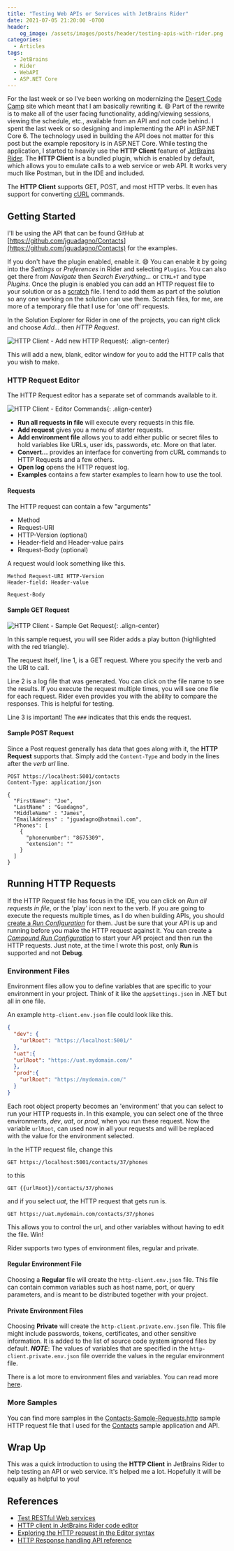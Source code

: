 ```yaml
---
title: "Testing Web APIs or Services with JetBrains Rider"
date: 2021-07-05 21:20:00 -0700
header:
    og_image: /assets/images/posts/header/testing-apis-with-rider.png
categories:
  - Articles
tags:
  - JetBrains
  - Rider
  - WebAPI
  - ASP.NET Core
---
```

For the last week or so I've been working on modernizing the [Desert Code Camp](https://www.desertcodecamp.com) site which meant that I am basically rewriting it. :smile:  Part of the rewrite is to make all of the user facing functionality, adding/viewing sessions, viewing the schedule, etc., available from an API and not code behind.  I spent the last week or so designing and implementing the API in ASP.NET Core 6.  The technology used in building the API does not matter for this post but the example repository is in ASP.NET Core. While testing the application, I started to heavily use the **HTTP Client** feature of [JetBrains Rider](https://www.jetbrains.com/rider/).  The **HTTP Client** is a bundled plugin, which is enabled by default, which allows you to emulate calls to a web service or web API.  It works very much like Postman, but in the IDE and included.

The **HTTP Client** supports GET, POST, and most HTTP verbs. It even has support for converting [cURL](https://www.jetbrains.com/help/rider/Http_client_in__product__code_editor.html#converting-curl-requests) commands.

## Getting Started

I'll be using the API that can be found GitHub at [https://github.com/jguadagno/Contacts](https://github.com/jguadagno/Contacts) for the examples.

If you don't have the plugin enabled, enable it. :smile: You can enable it by going into the *Settings* or *Preferences* in Rider and selecting `Plugins`.  You can also get there from *Navigate* then *Search Everything...* or `CTRL+T` and type *Plugins*. Once the plugin is enabled you can add an HTTP request file to your solution or as a [scratch](https://www.jetbrains.com/help/rider/Scratches.html) file.  I tend to add them as part of the solution so any one working on the solution can use them.  Scratch files, for me, are more of a temporary file that I use for 'one off' requests.

In the Solution Explorer for Rider in one of the projects, you can right click and choose *Add...* then *HTTP Request*.

![HTTP Client - Add new HTTP Request](/assets/images/posts/http-client-rider-add-new-http-request.png){: .align-center}

This will add a new, blank, editor window for you to add the HTTP calls that you wish to make.

### HTTP Request Editor

The HTTP Request editor has a separate set of commands available to it.

![HTTP Client - Editor Commands](/assets/images/posts/http-client-rider-http-request-editor.png){: .align-center}

- **Run all requests in file** will execute every requests in this file.
- **Add request** gives you a menu of starter requests.
- **Add environment file** allows you to add either public or secret files to hold variables like URLs, user ids, passwords, etc. More on that later.
- **Convert...** provides an interface for converting from cURL commands to HTTP Requests and a few others.
- **Open log** opens the HTTP request log.
- **Examples** contains a few starter examples to learn how to use the tool.

#### Requests

The HTTP request can contain a few "arguments"

- Method
- Request-URI
- HTTP-Version (optional)
- Header-field and Header-value pairs
- Request-Body (optional)

A request would look something like this.

```console
Method Request-URI HTTP-Version
Header-field: Header-value

Request-Body
```

#### Sample GET Request

![HTTP Client - Sample Get Request](/assets/images/posts/http-client-rider-sample-get.png){: .align-center}

In this sample request, you will see Rider adds a play button (highlighted with the red triangle).  

The request itself, line 1, is a GET request. Where you specify the verb and the URI to call.

Line 2 is a log file that was generated.  You can click on the file name to see the results. If you execute the request multiple times, you will see one file for each request.  Rider even provides you with the ability to compare the responses.  This is helpful for testing.

Line 3 is important! The `###` indicates that this ends the request.

#### Sample POST Request

Since a Post request generally has data that goes along with it, the **HTTP Request** supports that.  Simply add the `Content-Type` and body in the lines after the *verb* *url* line.

```console
POST https://localhost:5001/contacts
Content-Type: application/json

{
  "FirstName": "Joe",
  "LastName" : "Guadagno",
  "MiddleName" : "James",
  "EmailAddress" : "jguadagno@hotmail.com",
  "Phones": [
    {
      "phonenumber": "8675309",
      "extension": ""
    }
  ]
}
```

## Running HTTP Requests

If the HTTP Request file has focus in the IDE, you can click on *Run all requests in file*, or the 'play' icon next to the verb.  If you are going to execute the requests multiple times, as I do when building APIs, you should [create a *Run Configuration*](https://www.jetbrains.com/help/rider/Http_client_in__product__code_editor.html#http-request-run-debug-configurations) for them.  Just be sure that your API is up and running before you make the HTTP request against it.  You can create a *[Compound Run Configuration](https://www.jetbrains.com/help/rider/Run_Debug_Configuration.html#create-compound-config)* to start your API project and then run the HTTP requests.  Just note, at the time I wrote this post, only **Run** is supported and not **Debug**.

### Environment Files

Environment files allow you to define variables that are specific to your environment in your project.  Think of it like the `appSettings.json` in .NET but all in one file.

An example `http-client.env.json` file could look like this.

```json
{
  "dev": {
    "urlRoot": "https://localhost:5001/"
  },
  "uat":{
  "urlRoot": "https://uat.mydomain.com/"
  },
  "prod":{
    "urlRoot": "https://mydomain.com/"
  }
}
```

Each root object property becomes an 'environment' that you can select to run your HTTP requests in. In this example, you can select one of the three environments, *dev*, *uat*, or *prod*, when you run these request.  Now the variable `urlRoot`, can used now in all your requests and will be replaced with the value for the environment selected.

In the HTTP request file, change this

```console
GET https://localhost:5001/contacts/37/phones
```

to this

```console
GET {{urlRoot}}/contacts/37/phones
```

and if you select *uat*, the HTTP request that gets run is.

```console
GET https://uat.mydomain.com/contacts/37/phones
```

This allows you to control the url, and other variables without having to edit the file. Win!

Rider supports two types of environment files, regular and private.

#### Regular Environment File

Choosing a **Regular** file will create the `http-client.env.json` file. This file can contain common variables such as host name, port, or query parameters, and is meant to be distributed together with your project.

#### Private Environment Files

Choosing **Private** will create the `http-client.private.env.json` file. This file might include passwords, tokens, certificates, and other sensitive information. It is added to the list of source code system ignored files by default. ***NOTE***: The values of variables that are specified in the `http-client.private.env.json` file override the values in the regular environment file.

There is a lot more to environment files and variables.  You can read more [here](https://www.jetbrains.com/help/rider/Exploring_HTTP_Syntax.html#using_request_vars).

### More Samples

You can find more samples in the [Contacts-Sample-Requests.http](https://github.com/jguadagno/Contacts/blob/main/src/Contacts-Sample-Requests.http) sample HTTP request file that I used for the [Contacts](https://github.com/jguadagno/Contacts) sample application and API.

## Wrap Up

This was a quick introduction to using the **HTTP Client** in JetBrains Rider to help testing an API or web service. It's helped me a lot.  Hopefully it will be equally as helpful to you!

## References

- [Test RESTful Web services](https://www.jetbrains.com/help/rider/Testing_RESTful_Web_Services.html)
- [HTTP client in JetBrains Rider code editor](https://www.jetbrains.com/help/rider/Http_client_in__product__code_editor.html)
- [Exploring the HTTP request in the Editor syntax](https://www.jetbrains.com/help/rider/Exploring_HTTP_Syntax.html)
- [HTTP Response handling API reference](https://www.jetbrains.com/help/rider/HTTP_Response_handling_API_reference.html)
